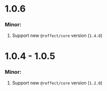 # 1.0.6

### Minor:

1. Support new `@reffect/core` version (`1.4.0`)

# 1.0.4 - 1.0.5

### Minor:

1. Support new `@reffect/core` version (`1.2.0`)
